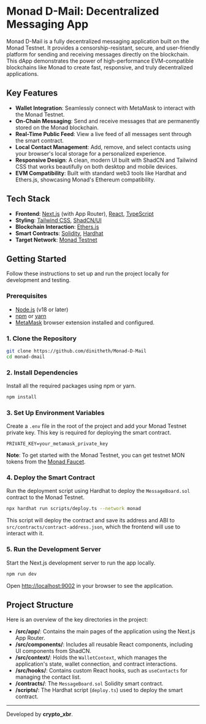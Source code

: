 # Monad D-Mail: Decentralized Messaging App

Monad D-Mail is a fully decentralized messaging application built on the Monad Testnet. It provides a censorship-resistant, secure, and user-friendly platform for sending and receiving messages directly on the blockchain. This dApp demonstrates the power of high-performance EVM-compatible blockchains like Monad to create fast, responsive, and truly decentralized applications.


## Key Features

- **Wallet Integration**: Seamlessly connect with MetaMask to interact with the Monad Testnet.
- **On-Chain Messaging**: Send and receive messages that are permanently stored on the Monad blockchain.
- **Real-Time Public Feed**: View a live feed of all messages sent through the smart contract.
- **Local Contact Management**: Add, remove, and select contacts using your browser's local storage for a personalized experience.
- **Responsive Design**: A clean, modern UI built with ShadCN and Tailwind CSS that works beautifully on both desktop and mobile devices.
- **EVM Compatibility**: Built with standard web3 tools like Hardhat and Ethers.js, showcasing Monad's Ethereum compatibility.

## Tech Stack

- **Frontend**: [Next.js](https://nextjs.org/) (with App Router), [React](https://react.dev/), [TypeScript](https://www.typescriptlang.org/)
- **Styling**: [Tailwind CSS](https://tailwindcss.com/), [ShadCN/UI](https://ui.shadcn.com/)
- **Blockchain Interaction**: [Ethers.js](https://ethers.io/)
- **Smart Contracts**: [Solidity](https://soliditylang.org/), [Hardhat](https://hardhat.org/)
- **Target Network**: [Monad Testnet](https://monad.xyz/)

## Getting Started

Follow these instructions to set up and run the project locally for development and testing.

### Prerequisites

- [Node.js](https://nodejs.org/) (v18 or later)
- [npm](https://www.npmjs.com/) or [yarn](https://yarnpkg.com/)
- [MetaMask](https://metamask.io/) browser extension installed and configured.

### 1. Clone the Repository

```bash
git clone https://github.com/dinitheth/Monad-D-Mail
cd monad-dmail
```

### 2. Install Dependencies

Install all the required packages using npm or yarn.

```bash
npm install
```

### 3. Set Up Environment Variables

Create a `.env` file in the root of the project and add your Monad Testnet private key. This key is required for deploying the smart contract.

```
PRIVATE_KEY=your_metamask_private_key
```

**Note**: To get started with the Monad Testnet, you can get testnet MON tokens from the [Monad Faucet](https://faucet.monad.xyz/).

### 4. Deploy the Smart Contract

Run the deployment script using Hardhat to deploy the `MessageBoard.sol` contract to the Monad Testnet.

```bash
npx hardhat run scripts/deploy.ts --network monad
```

This script will deploy the contract and save its address and ABI to `src/contracts/contract-address.json`, which the frontend will use to interact with it.

### 5. Run the Development Server

Start the Next.js development server to run the app locally.

```bash
npm run dev
```

Open [http://localhost:9002](http://localhost:9002) in your browser to see the application.

## Project Structure

Here is an overview of the key directories in the project:

- **/src/app/**: Contains the main pages of the application using the Next.js App Router.
- **/src/components/**: Includes all reusable React components, including UI components from ShadCN.
- **/src/context/**: Holds the `WalletContext`, which manages the application's state, wallet connection, and contract interactions.
- **/src/hooks/**: Contains custom React hooks, such as `useContacts` for managing the contact list.
- **/contracts/**: The `MessageBoard.sol` Solidity smart contract.
- **/scripts/**: The Hardhat script (`deploy.ts`) used to deploy the smart contract.

---

Developed by **crypto_xbr**.
